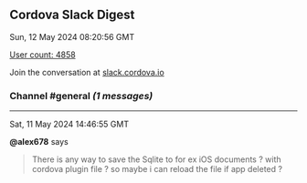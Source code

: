 ## Cordova Slack Digest
Sun, 12 May 2024 08:20:56 GMT

[User count: 4858](https://cordova.slack.com/)


Join the conversation at [slack.cordova.io](http://slack.cordova.io/)

### __Channel #general__ _(1 messages)_
---

Sat, 11 May 2024 14:46:55 GMT

__@alex678__ says 
> There is any way to save the Sqlite to for ex iOS documents ? with cordova plugin file ? so maybe i can reload the file if app deleted ?
> 
